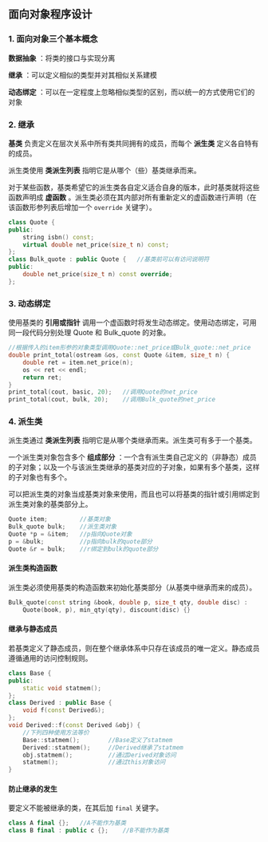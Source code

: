 ## 面向对象程序设计

### 1. 面向对象三个基本概念

**数据抽象** ：将类的接口与实现分离

**继承** ：可以定义相似的类型并对其相似关系建模

**动态绑定** ：可以在一定程度上忽略相似类型的区别，而以统一的方式使用它们的对象

### 2. 继承

**基类** 负责定义在层次关系中所有类共同拥有的成员，而每个 **派生类** 定义各自特有的成员。

派生类使用 **类派生列表** 指明它是从哪个（些）基类继承而来。

对于某些函数，基类希望它的派生类各自定义适合自身的版本，此时基类就将这些函数声明成 **虚函数** 。派生类必须在其内部对所有重新定义的虚函数进行声明（在该函数形参列表后增加一个 `override` 关键字）。

```c++
class Quote {
public:
    string isbn() const;
    virtual double net_price(size_t n) const;
};
class Bulk_quote : public Quote {	//基类前可以有访问说明符
public:
    double net_price(size_t n) const override;
};
```

### 3. 动态绑定

使用基类的 **引用或指针** 调用一个虚函数时将发生动态绑定。使用动态绑定，可用同一段代码分别处理 Quote 和 Bulk_quote 的对象。

```c++
//根据传入的item形参的对象类型调用Quote::net_price或Bulk_quote::net_price
double print_total(ostream &os, const Quote &item, size_t n) {
    double ret = item.net_price(n);
    os << ret << endl;
    return ret;
}
print_total(cout, basic, 20);	//调用Quote的net_price
print_total(cout, bulk, 20);	//调用Bulk_quote的net_price
```

### 4. 派生类

派生类通过 **类派生列表** 指明它是从哪个类继承而来。派生类可有多于一个基类。

一个派生类对象包含多个 **组成部分** ：一个含有派生类自己定义的（非静态）成员的子对象；以及一个与该派生类继承的基类对应的子对象，如果有多个基类，这样的子对象也有多个。

可以把派生类的对象当成基类对象来使用，而且也可以将基类的指针或引用绑定到派生类对象的基类部分上。

```c++
Quote item;			//基类对象
Bulk_quote bulk;	//派生类对象
Quote *p = &item;	//p指向Quote对象
p = &bulk;			//p指向bulk的quote部分
Quote &r = bulk;	//r绑定到bulk的quote部分
```

#### 派生类构造函数

派生类必须使用基类的构造函数来初始化基类部分（从基类中继承而来的成员）。

```c++
Bulk_quote(const string &book, double p, size_t qty, double disc) :
	Quote(book, p), min_qty(qty), discount(disc) {}
```

#### 继承与静态成员

若基类定义了静态成员，则在整个继承体系中只存在该成员的唯一定义。静态成员遵循通用的访问控制规则。

```c++
class Base {
public:
    static void statmem();
};
class Derived : public Base {
    void f(const Derived&);
};
void Derived::f(const Derived &obj) {
    //下列四种使用方法等价
    Base::statmem();		//Base定义了statmem
    Derived::statmem();		//Derived继承了statmem
    obj.statmem();			//通过Derived对象访问
    statmem();				//通过this对象访问
}
```

#### 防止继承的发生

要定义不能被继承的类，在其后加 `final` 关键字。

```c++
class A final {};	//A不能作为基类
class B final : public c {};	//B不能作为基类
```

